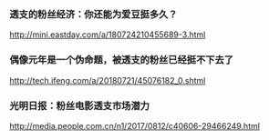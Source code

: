 ### 透支的粉丝经济：你还能为爱豆挺多久？
http://mini.eastday.com/a/180724210455689-3.html
### 偶像元年是一个伪命题，被透支的粉丝已经挺不下去了
http://tech.ifeng.com/a/20180721/45076182_0.shtml
### 光明日报：粉丝电影透支市场潜力
http://media.people.com.cn/n1/2017/0812/c40606-29466249.html